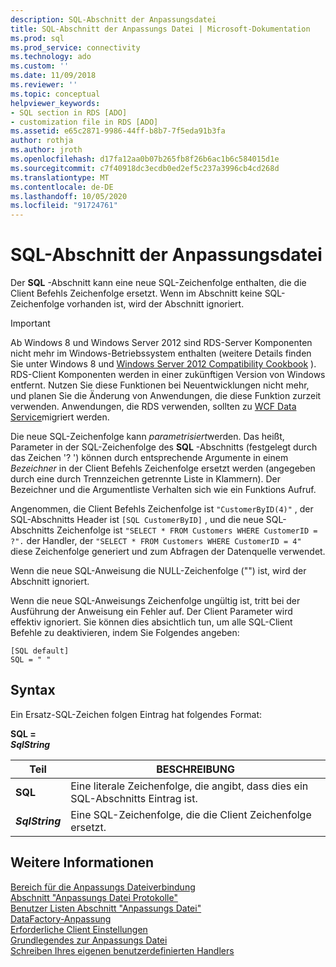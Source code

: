 ```yaml
---
description: SQL-Abschnitt der Anpassungsdatei
title: SQL-Abschnitt der Anpassungs Datei | Microsoft-Dokumentation
ms.prod: sql
ms.prod_service: connectivity
ms.technology: ado
ms.custom: ''
ms.date: 11/09/2018
ms.reviewer: ''
ms.topic: conceptual
helpviewer_keywords:
- SQL section in RDS [ADO]
- customization file in RDS [ADO]
ms.assetid: e65c2871-9986-44ff-b8b7-7f5eda91b3fa
author: rothja
ms.author: jroth
ms.openlocfilehash: d17fa12aa0b07b265fb8f26b6ac1b6c584015d1e
ms.sourcegitcommit: c7f40918dc3ecdb0ed2ef5c237a3996cb4cd268d
ms.translationtype: MT
ms.contentlocale: de-DE
ms.lasthandoff: 10/05/2020
ms.locfileid: "91724761"
---
```

# <a name="customization-file-sql-section"></a>SQL-Abschnitt der Anpassungsdatei
Der **SQL** -Abschnitt kann eine neue SQL-Zeichenfolge enthalten, die die Client Befehls Zeichenfolge ersetzt. Wenn im Abschnitt keine SQL-Zeichenfolge vorhanden ist, wird der Abschnitt ignoriert.  
  
> [!IMPORTANT]
>  Ab Windows 8 und Windows Server 2012 sind RDS-Server Komponenten nicht mehr im Windows-Betriebssystem enthalten (weitere Details finden Sie unter Windows 8 und [Windows Server 2012 Compatibility Cookbook](https://www.microsoft.com/download/details.aspx?id=27416) ). RDS-Client Komponenten werden in einer zukünftigen Version von Windows entfernt. Nutzen Sie diese Funktionen bei Neuentwicklungen nicht mehr, und planen Sie die Änderung von Anwendungen, die diese Funktion zurzeit verwenden. Anwendungen, die RDS verwenden, sollten zu [WCF Data Service](/dotnet/framework/wcf/)migriert werden.  
  
 Die neue SQL-Zeichenfolge kann *parametrisiert*werden. Das heißt, Parameter in der SQL-Zeichenfolge des **SQL** -Abschnitts (festgelegt durch das Zeichen '? ') können durch entsprechende Argumente in einem *Bezeichner* in der Client Befehls Zeichenfolge ersetzt werden (angegeben durch eine durch Trennzeichen getrennte Liste in Klammern). Der Bezeichner und die Argumentliste Verhalten sich wie ein Funktions Aufruf.  
  
 Angenommen, die Client Befehls Zeichenfolge ist `"CustomerByID(4)"` , der SQL-Abschnitts Header ist `[SQL CustomerByID]` , und die neue SQL-Abschnitts Zeichenfolge ist `"SELECT * FROM Customers WHERE CustomerID = ?".` der Handler, der `"SELECT * FROM Customers WHERE CustomerID = 4"` diese Zeichenfolge generiert und zum Abfragen der Datenquelle verwendet.  
  
 Wenn die neue SQL-Anweisung die NULL-Zeichenfolge ("") ist, wird der Abschnitt ignoriert.  
  
 Wenn die neue SQL-Anweisungs Zeichenfolge ungültig ist, tritt bei der Ausführung der Anweisung ein Fehler auf. Der Client Parameter wird effektiv ignoriert. Sie können dies absichtlich tun, um alle SQL-Client Befehle zu deaktivieren, indem Sie Folgendes angeben:  
  
```console
[SQL default]   
SQL = " "  
```  
  
## <a name="syntax"></a>Syntax  
 Ein Ersatz-SQL-Zeichen folgen Eintrag hat folgendes Format:  
  
 **SQL =**   
 ***SqlString***  
  
|Teil|BESCHREIBUNG|  
|----------|-----------------|  
|**SQL**|Eine literale Zeichenfolge, die angibt, dass dies ein SQL-Abschnitts Eintrag ist.|  
|***SqlString***|Eine SQL-Zeichenfolge, die die Client Zeichenfolge ersetzt.|  
  
## <a name="see-also"></a>Weitere Informationen  
 [Bereich für die Anpassungs Dateiverbindung](./customization-file-connect-section.md)   
 [Abschnitt "Anpassungs Datei Protokolle"](./customization-file-logs-section.md)   
 [Benutzer Listen Abschnitt "Anpassungs Datei"](./customization-file-userlist-section.md)   
 [DataFactory-Anpassung](./datafactory-customization.md)   
 [Erforderliche Client Einstellungen](./required-client-settings.md)   
 [Grundlegendes zur Anpassungs Datei](./understanding-the-customization-file.md)   
 [Schreiben Ihres eigenen benutzerdefinierten Handlers](./writing-your-own-customized-handler.md)